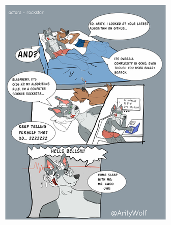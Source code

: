 [![CSR](https://github.com/ZeroPivot/ZeroPivot/blob/main/rockstar.jpg)](https://github.com/ZeroPivot/ZeroPivot/blob/main/rockstar.jpg)
